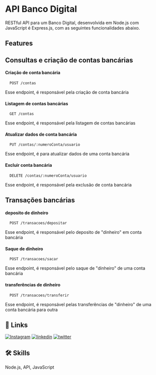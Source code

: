 # API Banco Digital

RESTful API para um Banco Digital, desenvolvida em Node.js com JavaScript é Express.js, com
as seguintes funcionalidades abaixo.
## Features

## Consultas e criação de contas bancárias

#### Criação de conta bancária

```http
  POST /contas
```
Esse endpoint, é responsável pela criação de conta bancária


#### Listagem de contas bancárias

```http
  GET /contas
```
Esse endpoint, é responsável pela listagem de contas bancárias


#### Atualizar dados de conta bancária

```http 
  PUT /contas/:numeroConta/usuario
```
Esse endpoint, é para atualizar dados de uma conta bancária


#### Excluir conta bancária

```http 
  DELETE /contas/:numeroConta/usuario
```
Esse endpoint, é responsável pela exclusão de conta bancária

## Transações bancárias


#### deposito de dinheiro
```http 
  POST /transacoes/depositar
```
Esse endpoint, é responsável pelo deposito de "dinheiro" em conta bancária


#### Saque de dinheiro 
```http 
  POST /transacoes/sacar
```
Esse endpoint, é responsável pelo saque de "dinheiro" de  uma conta bancária


#### transferências de dinheiro 
```http 
  POST /transacoes/transferir
```
Esse endpoint, é responsável pelas transferências de "dinheiro" de uma conta bancária para outra





## 🔗 Links
[![Instagram](https://img.shields.io/badge/instagram-000?style=for-the-badge&logo=ko-fi&logoColor=white)](https://www.instagram.com/franb0rges.dev/)
[![linkedin](https://img.shields.io/badge/linkedin-0A66C2?style=for-the-badge&logo=linkedin&logoColor=white)](https://www.linkedin.com/)
[![twitter](https://img.shields.io/badge/twitter-1DA1F2?style=for-the-badge&logo=twitter&logoColor=white)](https://twitter.com/)


## 🛠 Skills
Node.js, API, JavaScript

